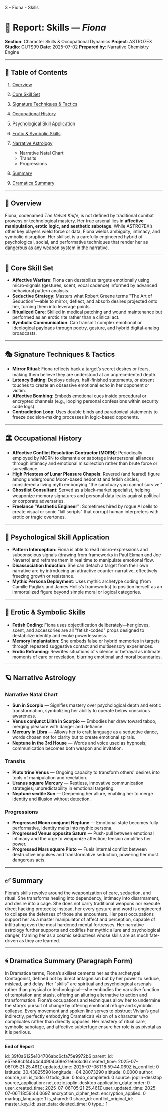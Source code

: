 3 - Fiona - Skills

# 📘 Report: Skills — *Fiona*

**Section**: Character Skills & Occupational Dynamics
**Project**: ASTRO7EX
**Studio**: GUTS99
**Date**: 2025-07-02
**Prepared by**: Narrative Chemistry Engine

---

## 📓 Table of Contents

1. [Overview](#overview)
2. [Core Skill Set](#core-skill-set)
3. [Signature Techniques & Tactics](#signature-techniques--tactics)
4. [Occupational History](#occupational-history)
5. [Psychological Skill Application](#psychological-skill-application)
6. [Erotic & Symbolic Skills](#erotic--symbolic-skills)
7. [Narrative Astrology](#narrative-astrology)

   * Narrative Natal Chart
   * Transits
   * Progressions
8. [Summary](#summary)
9. [Dramatica Summary](#dramatica-summary)

---

## 🧠 Overview

Fiona, codenamed *The Velvet Knife*, is not defined by traditional combat prowess or technological mastery. Her true arsenal lies in **affective manipulation, erotic logic, and aesthetic sabotage**. While ASTRO7EX’s other key players wield force or data, Fiona wields ambiguity, intimacy, and symbolic disruption. Her skillset is a carefully engineered hybrid of psychological, social, and performative techniques that render her as dangerous as any weapon system in the narrative.

---

## 💎 Core Skill Set

* **Affective Warfare**: Fiona can destabilize targets emotionally using micro-signals (gestures, scent, vocal cadence) informed by advanced behavioral pattern analysis.
* **Seductive Strategy**: Masters what Robert Greene terms "The Art of Seduction"—able to mirror, deflect, and absorb desires projected onto her, turning them into leverage points.
* **Ritualized Care**: Skilled in medical patching and wound maintenance but performed as an erotic rite rather than a clinical act.
* **Symbolic Communication**: Can transmit complex emotional or ideological payloads through poetry, gesture, and hybrid digital-analog broadcasts.

---

## 🎭 Signature Techniques & Tactics

* **Mirror Ritual**: Fiona reflects back a target’s secret desires or fears, making them believe they are understood at an unprecedented depth.
* **Latency Baiting**: Deploys delays, half-finished statements, or absent touches to create an obsessive emotional echo in her opponent or victim.
* **Affective Bombing**: Embeds emotional cues inside procedural or encrypted channels (e.g., looping personal confessions within security code logs).
* **Contradiction Loop**: Uses double binds and paradoxical statements to freeze decision-making processes in logic-based opponents.

---

## 🏛️ Occupational History

* **Affective Conflict Resolution Contractor (MORN)**: Periodically employed by MORN to dismantle or sabotage interpersonal alliances through intimacy and emotional misdirection rather than brute force or surveillance.
* **High Priestess of Lunar Pleasure Chapels**: Revered (and feared) figure among underground Moon-based hedonist and fetish circles; considered a living myth embodying "the sanctuary you cannot survive."
* **Ghostlist Consultant**: Served as a black-market specialist, helping weaponize memory signatures and personal data leaks against political or corporate adversaries.
* **Freelance "Aesthetic Engineer"**: Sometimes hired by rogue AI cells to create visual or sonic "kill scripts" that corrupt human interpreters with erotic or tragic overtones.

---

## 🧬 Psychological Skill Application

* **Pattern Interception**: Fiona is able to read micro-expressions and subconscious signals (drawing from frameworks in Paul Ekman and Joe Navarro) and reframe them in real time to manipulate emotional flow.
* **Disassociation Induction**: She can detach a target from their own narrative arc by introducing an attractive counter-narrative, effectively freezing growth or resistance.
* **Mythic Persona Deployment**: Uses mythic archetype coding (from Camille Paglia’s and James Hollis’s frameworks) to position herself as an immortalized figure beyond simple moral or logical categories.

---

## 💌 Erotic & Symbolic Skills

* **Fetish Coding**: Fiona uses objectification deliberately—her gloves, scent, and accessories are all "fetish-coded" props designed to destabilize identity and evoke powerlessness.
* **Memory Implantation**: She embeds false or hybrid memories in targets through repeated suggestive contact and multisensory experiences.
* **Erotic Reframing**: Rewrites situations of violence or betrayal as intimate moments of care or revelation, blurring emotional and moral boundaries.

---

## 🪐 Narrative Astrology

### Narrative Natal Chart

* **Sun in Scorpio** — Signifies mastery over psychological depth and erotic transformation, symbolizing her ability to operate below conscious awareness.
* **Venus conjunct Lilith in Scorpio** — Embodies her draw toward taboo, merging pleasure with danger and defiance.
* **Mercury in Libra** — Allows her to craft language as a seductive dance, words chosen not for clarity but to create emotional spirals.
* **Neptune in the 3rd House** — Words and voice used as hypnosis; communication becomes both weapon and invitation.

### Transits

* **Pluto trine Venus** — Ongoing capacity to transform others' desires into tools of manipulation and revelation.
* **Uranus square Mercury** — Restless, innovative communication strategies; unpredictability in emotional targeting.
* **Neptune sextile Sun** — Deepening her allure, enabling her to merge identity and illusion without detection.

### Progressions

* **Progressed Moon conjunct Neptune** — Emotional state becomes fully performative, identity melts into mythic persona.
* **Progressed Venus opposite Saturn** — Push-pull between emotional intimacy and the urge to weaponize affection; tension amplifies her power.
* **Progressed Mars square Pluto** — Fuels internal conflict between destructive impulses and transformative seduction, powering her most dangerous acts.

---

## ✅ Summary

Fiona’s skills revolve around the weaponization of care, seduction, and ritual. She transforms healing into dependency, intimacy into disarmament, and desire into a cage. She does not carry traditional weapons nor execute direct hacking protocols; instead, her every gesture and word is engineered to collapse the defenses of those she encounters. Her past occupations support her as a master manipulator of affect and perception, capable of infiltrating even the most hardened mental fortresses. Her narrative astrology further supports and codifies her mythic allure and psychological danger, framing her as a cosmic seductress whose skills are as much fate-driven as they are learned.

---

## 🌀 Dramatica Summary (Paragraph Form)

In Dramatica terms, Fiona’s skillset cements her as the archetypal Contagonist, defined not by direct antagonism but by her power to seduce, mislead, and delay. Her "skills" are spiritual and psychological arsenals rather than physical or technological—she embodies the narrative function of temptation and stasis, offering an alluring alternative to action and transformation. Fiona’s occupations and techniques allow her to undermine the story’s pursuit of change by offering emotional refuge and symbolic collapse. Every movement and spoken line serves to obstruct Vivian’s goal indirectly, perfectly embodying Dramatica’s vision of a character who complicates rather than directly opposes. Her mastery of ritual care, symbolic sabotage, and affective subterfuge ensure her role is as pivotal as it is perilous.

---

**End of Report**


id: 39f0a6125e104706abc6cfa75e9972b6
parent_id: e57e88cbf44b4c44904c68e21e6e3cd6
created_time: 2025-07-06T05:21:25.461Z
updated_time: 2025-07-06T18:59:44.069Z
is_conflict: 0
latitude: 30.43825590
longitude: -84.28073290
altitude: 0.0000
author: 
source_url: 
is_todo: 0
todo_due: 0
todo_completed: 0
source: joplin-desktop
source_application: net.cozic.joplin-desktop
application_data: 
order: 0
user_created_time: 2025-07-06T05:21:25.461Z
user_updated_time: 2025-07-06T18:59:44.069Z
encryption_cipher_text: 
encryption_applied: 0
markup_language: 1
is_shared: 0
share_id: 
conflict_original_id: 
master_key_id: 
user_data: 
deleted_time: 0
type_: 1